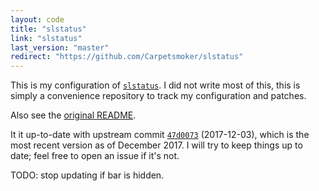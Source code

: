 ```yaml
---
layout: code
title: "slstatus"
link: "slstatus"
last_version: "master"
redirect: "https://github.com/Carpetsmoker/slstatus"
---
```


This is my configuration of [`slstatus`](https://tools.suckless.org/slstatus/).
I did not write most of this, this is simply a convenience repository to track
my configuration and patches.

Also see the
[original README](https://github.com/Carpetsmoker/slstatus/blob/master/README).

It it up-to-date with upstream commit
[`47d0073`](https://git.suckless.org/slstatus/log/) (2017-12-03), which is the
most recent version as of December 2017. I will try to keep things up to date;
feel free to open an issue if it's not.

TODO: stop updating if bar is hidden.
